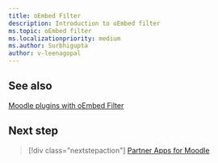```yaml
---
title: oEmbed Filter
description: Introduction to oEmbed filter
ms.topic: oEmbed filter
ms.localizationpriority: medium
ms.author: Surbhigupta
author: v-leenagopal
---
```




## See also

[ Moodle plugins with oEmbed Filter](https://moodle.org/plugins/filter_oembed)

## Next step

> [!div class="nextstepaction"]
> [Partner Apps for Moodle](/teamblog)
